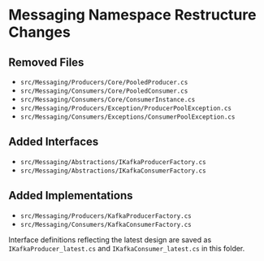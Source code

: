 # Messaging Namespace Restructure Changes

## Removed Files
- `src/Messaging/Producers/Core/PooledProducer.cs`
- `src/Messaging/Consumers/Core/PooledConsumer.cs`
- `src/Messaging/Consumers/Core/ConsumerInstance.cs`
- `src/Messaging/Producers/Exception/ProducerPoolException.cs`
- `src/Messaging/Consumers/Exceptions/ConsumerPoolException.cs`

## Added Interfaces
- `src/Messaging/Abstractions/IKafkaProducerFactory.cs`
- `src/Messaging/Abstractions/IKafkaConsumerFactory.cs`

## Added Implementations
- `src/Messaging/Producers/KafkaProducerFactory.cs`
- `src/Messaging/Consumers/KafkaConsumerFactory.cs`

Interface definitions reflecting the latest design are saved as `IKafkaProducer_latest.cs` and `IKafkaConsumer_latest.cs` in this folder.
